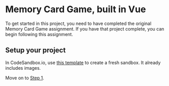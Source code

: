 # Memory Card Game, built in Vue

To get started in this project, you need to have completed the original Memory Card Game assignment. If you have that project complete, you can begin following this assignment.

## Setup your project

In CodeSandbox.io, use [this template](https://codesandbox.io/s/vue-3-memory-game-igwgjf) to create a fresh sandbox. It already includes images.

Move on to [Step 1](./step-1/README.md).
